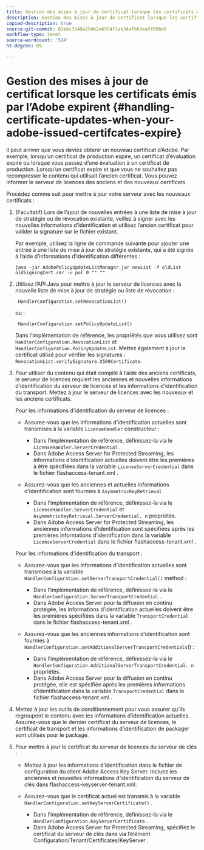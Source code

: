 ```yaml
---
title: Gestion des mises à jour de certificat lorsque les certificats émis par l’Adobe expirent
description: Gestion des mises à jour de certificat lorsque les certificats émis par l’Adobe expirent
copied-description: true
source-git-commit: 02ebc3548a254b2a6554f1ab34afbb3ea5f09bb8
workflow-type: tm+mt
source-wordcount: '514'
ht-degree: 0%

---
```


# Gestion des mises à jour de certificat lorsque les certificats émis par l’Adobe expirent {#handling-certificate-updates-when-your-adobe-issued-certifcates-expire}

Il peut arriver que vous deviez obtenir un nouveau certificat d’Adobe. Par exemple, lorsqu’un certificat de production expire, un certificat d’évaluation expire ou lorsque vous passez d’une évaluation à un certificat de production. Lorsqu’un certificat expire et que vous ne souhaitez pas recompresser le contenu qui utilisait l’ancien certificat. Vous pouvez informer le serveur de licences des anciens et des nouveaux certificats.

Procédez comme suit pour mettre à jour votre serveur avec les nouveaux certificats :

1. (Facultatif) Lors de l’ajout de nouvelles entrées à une liste de mise à jour de stratégie ou de révocation existante, veillez à signer avec les nouvelles informations d’identification et utilisez l’ancien certificat pour valider la signature sur le fichier existant.

   Par exemple, utilisez la ligne de commande suivante pour ajouter une entrée à une liste de mise à jour de stratégie existante, qui a été signée à l’aide d’informations d’identification différentes :

   ```
   java -jar AdobePolicyUpdateListManager.jar newList -f oldList oldSigningCert.cer -u pol 0 "" ""
   ```

1. Utilisez l’API Java pour mettre à jour le serveur de licences avec la nouvelle liste de mise à jour de stratégie ou liste de révocation :

   ```
    HandlerConfiguration.setRevocationList() 
   ```

   ou :

   ```
    HandlerConfiguration.setPolicyUpdateList()
   ```

   Dans l’implémentation de référence, les propriétés que vous utilisez sont `HandlerConfiguration.RevocationList` et `HandlerConfiguration.PolicyUpdateList`. Mettez également à jour le certificat utilisé pour vérifier les signatures : `RevocationList.verifySignature.X509Certificate`.

1. Pour utiliser du contenu qui était compilé à l’aide des anciens certificats, le serveur de licences requiert les anciennes et nouvelles informations d’identification du serveur de licences et les informations d’identification du transport. Mettez à jour le serveur de licences avec les nouveaux et les anciens certificats.

   Pour les informations d’identification du serveur de licences :

   * Assurez-vous que les informations d’identification actuelles sont transmises à la variable `LicenseHandler` constructeur :

      * Dans l’implémentation de référence, définissez-la via le `LicenseHandler.ServerCredential` .
      * Dans Adobe Access Server for Protected Streaming, les informations d’identification actuelles doivent être les premières à être spécifiées dans la variable `LicenseServerCredential` dans le fichier flashaccess-tenant.xml .

   * Assurez-vous que les anciennes et actuelles informations d’identification sont fournies à `AsymmetricKeyRetrieval`

      * Dans l’implémentation de référence, définissez-la via le `LicenseHandler.ServerCredential` et `AsymmetricKeyRetrieval.ServerCredential. n` propriétés.
      * Dans Adobe Access Server for Protected Streaming, les anciennes informations d’identification sont spécifiées après les premières informations d’identification dans la variable `LicenseServerCredential` dans le fichier flashaccess-tenant.xml .

   Pour les informations d’identification du transport :

   * Assurez-vous que les informations d’identification actuelles sont transmises à la variable `HandlerConfiguration.setServerTransportCredential()` method :

      * Dans l’implémentation de référence, définissez-la via le `HandlerConfiguration.ServerTransportCredential` .
      * Dans Adobe Access Server pour la diffusion en continu protégée, les informations d’identification actuelles doivent être les premières spécifiées dans la variable `TransportCredential` dans le fichier flashaccess-tenant.xml .

   * Assurez-vous que les anciennes informations d’identification sont fournies à `HandlerConfiguration.setAdditionalServerTransportCredentials`() :

      * Dans l’implémentation de référence, définissez-la via le `HandlerConfiguration.AdditionalServerTransportCredential. n` propriétés.
      * Dans Adobe Access Server pour la diffusion en continu protégée, elle est spécifiée après les premières informations d’identification dans la variable `TransportCredential` dans le fichier flashaccess-tenant.xml .

1. Mettez à jour les outils de conditionnement pour vous assurer qu’ils regroupent le contenu avec les informations d’identification actuelles. Assurez-vous que le dernier certificat du serveur de licences, le certificat de transport et les informations d’identification de packager sont utilisés pour le package.
1. Pour mettre à jour le certificat du serveur de licences du serveur de clés :

   * Mettez à jour les informations d’identification dans le fichier de configuration du client Adobe Access Key Server. Incluez les anciennes et nouvelles informations d’identification du serveur de clés dans flashaccess-keyserver-tenant.xml.
   * Assurez-vous que le certificat actuel est transmis à la variable `HandlerConfiguration.setKeyServerCertificate()` .

      * Dans l’implémentation de référence, définissez-la via le `HandlerConfiguration.KeyServerCertificate` .
      * Dans Adobe Access Server for Protected Streaming, spécifiez le certificat du serveur de clés dans via l’élément Configuration/Tenant/Certificates/KeyServer .
